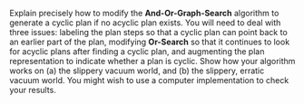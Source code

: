 

Explain precisely how to modify the <b>And-Or-Graph-Search</b> algorithm to
generate a cyclic plan if no acyclic plan exists. You will need to deal
with three issues: labeling the plan steps so that a cyclic plan can
point back to an earlier part of the plan, modifying <b>Or-Search</b> so that it
continues to look for acyclic plans after finding a cyclic plan, and
augmenting the plan representation to indicate whether a plan is cyclic.
Show how your algorithm works on (a) the slippery vacuum world, and (b)
the slippery, erratic vacuum world. You might wish to use a computer
implementation to check your results.
